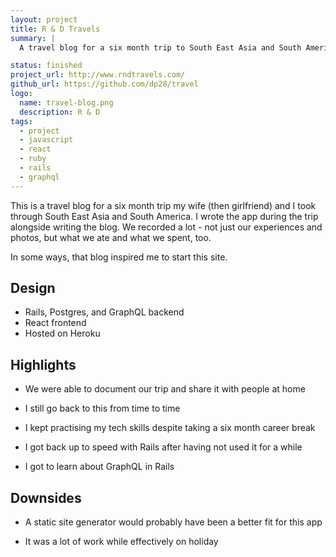 ```yaml
---
layout: project
title: R & D Travels
summary: |
  A travel blog for a six month trip to South East Asia and South America.

status: finished
project_url: http://www.rndtravels.com/
github_url: https://github.com/dp28/travel
logo:
  name: travel-blog.png
  description: R & D
tags:
  - project
  - javascript
  - react
  - ruby
  - rails
  - graphql
---
```


This is a travel blog for a six month trip my wife (then girlfriend) and I took
through South East Asia and South America. I wrote the app during the trip
alongside writing the blog. We recorded a lot - not just our experiences and
photos, but what we ate and what we spent, too.

In some ways, that blog inspired me to start this site.

## Design

- Rails, Postgres, and GraphQL backend
- React frontend
- Hosted on Heroku

## Highlights

- We were able to document our trip and share it with people at home

- I still go back to this from time to time

- I kept practising my tech skills despite taking a six month career break

- I got back up to speed with Rails after having not used it for a while

- I got to learn about GraphQL in Rails

## Downsides

- A static site generator would probably have been a better fit for this app

- It was a lot of work while effectively on holiday
